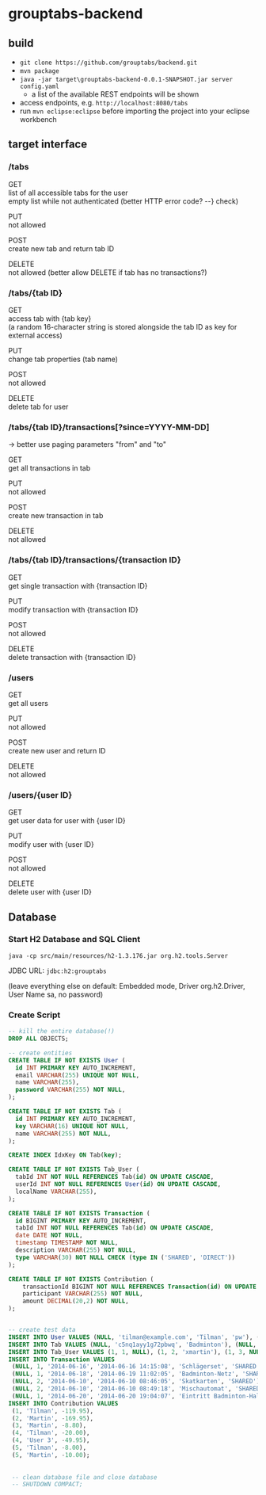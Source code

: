 grouptabs-backend
=================

build
-----

* `git clone https://github.com/grouptabs/backend.git`
* `mvn package`
* `java -jar target\grouptabs-backend-0.0.1-SNAPSHOT.jar server config.yaml`
	* a list of the available REST endpoints will be shown
* access endpoints, e.g. `http://localhost:8080/tabs`
* run `mvn eclipse:eclipse` before importing the project into your eclipse workbench


target interface
----------------
### /tabs

GET  
list of all accessible tabs for the user  
empty list while not authenticated (better HTTP error code? --} check)

PUT  
not allowed

POST  
create new tab and return tab ID

DELETE  
not allowed (better allow DELETE if tab has no transactions?)


### /tabs/{tab ID}

GET  
access tab with {tab key}  
(a random 16-character string is stored alongside the tab ID as key for external access)

PUT  
change tab properties (tab name)

POST  
not allowed

DELETE  
delete tab for user


### /tabs/{tab ID}/transactions[?since=YYYY-MM-DD]
&rarr; better use paging parameters "from" and "to"

GET  
get all transactions in tab

PUT  
not allowed

POST  
create new transaction in tab

DELETE  
not allowed


### /tabs/{tab ID}/transactions/{transaction ID}

GET  
get single transaction with {transaction ID}

PUT  
modify transaction with {transaction ID}

POST  
not allowed

DELETE  
delete transaction with {transaction ID}


### /users

GET  
get all users

PUT  
not allowed

POST  
create new user and return ID

DELETE  
not allowed


### /users/{user ID}

GET  
get user data for user with {user ID}

PUT  
modify user with {user ID}

POST  
not allowed

DELETE  
delete user with {user ID}


Database
--------
### Start H2 Database and SQL Client
`java -cp src/main/resources/h2-1.3.176.jar org.h2.tools.Server`

JDBC URL: `jdbc:h2:grouptabs`

(leave everything else on default: Embedded mode, Driver org.h2.Driver, User Name sa, no password)

### Create Script
```sql
-- kill the entire database(!)
DROP ALL OBJECTS;

-- create entities
CREATE TABLE IF NOT EXISTS User (
  id INT PRIMARY KEY AUTO_INCREMENT,
  email VARCHAR(255) UNIQUE NOT NULL,
  name VARCHAR(255),
  password VARCHAR(255) NOT NULL,
);

CREATE TABLE IF NOT EXISTS Tab (
  id INT PRIMARY KEY AUTO_INCREMENT,
  key VARCHAR(16) UNIQUE NOT NULL,
  name VARCHAR(255) NOT NULL,
);

CREATE INDEX IdxKey ON Tab(key);

CREATE TABLE IF NOT EXISTS Tab_User (
  tabId INT NOT NULL REFERENCES Tab(id) ON UPDATE CASCADE,
  userId INT NOT NULL REFERENCES User(id) ON UPDATE CASCADE,
  localName VARCHAR(255),
);

CREATE TABLE IF NOT EXISTS Transaction (
  id BIGINT PRIMARY KEY AUTO_INCREMENT,
  tabId INT NOT NULL REFERENCES Tab(id) ON UPDATE CASCADE,
  date DATE NOT NULL,
  timestamp TIMESTAMP NOT NULL,
  description VARCHAR(255) NOT NULL,
  type VARCHAR(30) NOT NULL CHECK (type IN ('SHARED', 'DIRECT'))
);

CREATE TABLE IF NOT EXISTS Contribution (
	transactionId BIGINT NOT NULL REFERENCES Transaction(id) ON UPDATE CASCADE,
	participant VARCHAR(255) NOT NULL,
	amount DECIMAL(20,2) NOT NULL,
);


-- create test data
INSERT INTO User VALUES (NULL, 'tilman@example.com', 'Tilman', 'pw'), (NULL, 'martin@example.com', 'Martin', 'pw'), (NULL, 'user3@example.com', 'User 3', 'pw'), (NULL, 'user4@example.com', 'User 4', 'pw');
INSERT INTO Tab VALUES (NULL, 'c5nq1ayy1g72pbwq', 'Badminton'), (NULL, 'p66a5hd45s861ya5', 'Skatgruppe');
INSERT INTO Tab_User VALUES (1, 1, NULL), (1, 2, 'xmartin'), (1, 3, NULL), (1, 4, 'Userrrr4'), (2, 1, NULL), (2, 2, NULL), (2, 3, NULL);
INSERT INTO Transaction VALUES
 (NULL, 1, '2014-06-16', '2014-06-16 14:15:08', 'Schlägerset', 'SHARED'),
 (NULL, 1, '2014-06-18', '2014-06-19 11:02:05', 'Badminton-Netz', 'SHARED'),
 (NULL, 2, '2014-06-10', '2014-06-10 08:46:05', 'Skatkarten', 'SHARED'),
 (NULL, 2, '2014-06-10', '2014-06-10 08:49:18', 'Mischautomat', 'SHARED'),
 (NULL, 1, '2014-06-20', '2014-06-20 19:04:07', 'Eintritt Badminton-Halle', 'DIRECT');
INSERT INTO Contribution VALUES
 (1, 'Tilman', -119.95),
 (2, 'Martin', -169.95),
 (3, 'Martin', -8.80),
 (4, 'Tilman', -20.00),
 (4, 'User 3', -49.95),
 (5, 'Tilman', -8.00),
 (5, 'Martin', -10.00);
 
 
 -- clean database file and close database
 -- SHUTDOWN COMPACT;
```

